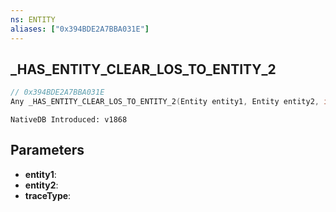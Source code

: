 ```yaml
---
ns: ENTITY
aliases: ["0x394BDE2A7BBA031E"]
---
```

## _HAS_ENTITY_CLEAR_LOS_TO_ENTITY_2

```c
// 0x394BDE2A7BBA031E
Any _HAS_ENTITY_CLEAR_LOS_TO_ENTITY_2(Entity entity1, Entity entity2, int traceType);
```

```
NativeDB Introduced: v1868
```

## Parameters
* **entity1**:
* **entity2**:
* **traceType**:
